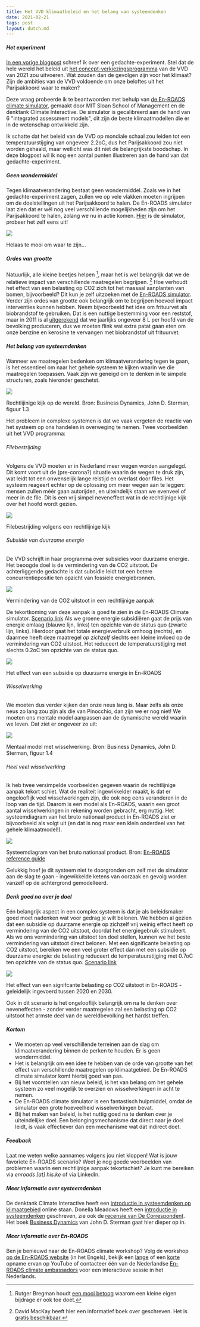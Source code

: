 ```yaml
---
title: Het VVD klimaatbeleid en het belang van systeemdenken
date: 2021-02-21
tags: post
layout: dutch.md
---
```


##### Het experiment

[In een vorige blogpost](/posts/halen-we-het-parijsakkoord-met-het-vvd-programma/) schreef ik over een gedachte-experiment. Stel dat de hele wereld het beleid uit [het concept-verkiezingsprogramma](https://www.vvd.nl/content/uploads/2020/11/Verkiezingsprogramma-concept-VVD-2021-2025.pdf) van de VVD van 2021 zou uitvoeren. Wat zouden dan de gevolgen zijn voor het klimaat? Zijn de ambities van de VVD voldoende om onze beloftes uit het Parijsakkoord waar te maken?

Deze vraag probeerde ik te beantwoorden met behulp van [de En-ROADS climate simulator](https://en-roads.climateinteractive.org/scenario.html?v=2.7.35), gemaakt door MIT Sloan School of Management en de denktank Climate Interactive. De simulator is gecalibreerd aan de hand van 6 "integrated assessment models", dit zijn de beste klimaatmodellen die er in de wetenschap ontwikkeld zijn.

Ik schatte dat het beleid van de VVD op mondiale schaal zou leiden tot een temperatuurstijging van ongeveer 2.2oC, dus het Parijsakkoord zou niet worden gehaald, maar wellicht was dit niet de belangrijkste boodschap. In deze blogpost wil ik nog een aantal punten illustreren aan de hand van dat gedachte-experiment.

##### Geen wondermiddel

Tegen klimaatverandering bestaat geen wondermiddel. Zoals we in het gedachte-experiment zagen, zullen we op vele vlakken moeten ingrijpen om de doelstellingen uit het Parijsakkoord te halen. De En-ROADS simulator laat zien dat er wél nog veel verschillende mogelijkheden zijn om het Parijsakkoord te halen, zolang we nu in actie komen. [Hier](https://en-roads.climateinteractive.org/scenario.html?v=2.7.36) is de simulator, probeer het zelf eens uit!

![](img/1.png)

Helaas te mooi om waar te zijn...

##### Ordes van grootte

Natuurlijk, alle kleine beetjes helpen [^1], maar het is wel belangrijk dat we de relatieve impact van verschillende maatregelen begrijpen. [^2] Hoe verhoudt het effect van een belasting op CO2 zich tot het massaal aanplanten van bomen, bijvoorbeeld? Dit kun je zelf uitzoeken met de [En-ROADS simulator](https://en-roads.climateinteractive.org/scenario.html?p39=2&v=2.7.36). Verder zijn ordes van grootte ook belangrijk om te begrijpen hoeveel impact interventies kunnen hebben. Neem bijvoorbeeld het idee om frituurvet als biobrandstof te gebruiken. Dat is een nuttige bestemming voor een reststof, maar in 2011 is al [uitgerekend](https://www.nrc.nl/nieuws/2011/01/29/biodieselproblemen-11992569-a1326913) dat we jaarlijks ongeveer 8 L per hoofd van de bevolking produceren, dus we moeten flink wat extra patat gaan eten om onze benzine en kerosine te vervangen met biobrandstof uit frituurvet.

##### Het belang van systeemdenken

Wanneer we maatregelen bedenken om klimaatverandering tegen te gaan, is het essentieel om naar het gehele systeem te kijken waarin we die maatregelen toepassen. Vaak zijn we geneigd om te denken in te simpele structuren, zoals hieronder geschetst.

![](img/2.png)

Rechtlijinige kijk op de wereld. Bron: Business Dynamics, John D. Sterman, figuur 1.3

Het probleem in complexe systemen is dat we vaak vergeten de reactie van het systeem op ons handelen in overweging te nemen. Twee voorbeelden uit het VVD programma:

###### Filebestrijding

Volgens de VVD moeten er in Nederland meer wegen worden aangelegd. Dit komt voort uit de (pre-corona?) situatie waarin de wegen te druk zijn, wat leidt tot een onwenselijk lange reistijd en overlast door files. Het systeem reageert echter op de oplossing om meer wegen aan te leggen: mensen zullen méér gaan autorijden, en uiteindelijk staan we evenveel of meer in de file. Dit is een vrij simpel neveneffect wat in de rechtlijnige kijk over het hoofd wordt gezien.

![](img/3.png)

Filebestrijding volgens een rechtlijnige kijk

###### Subsidie van duurzame energie

De VVD schrijft in haar programma over subsidies voor duurzame energie. Het beoogde doel is de vermindering van de CO2 uitstoot. De achterliggende gedachte is dat subsidie leidt tot een betere concurrentiepositie ten opzicht van fossiele energiebronnen.

![](img/4.png)

Vermindering van de CO2 uitstoot in een rechtlijnige aanpak

De tekortkoming van deze aanpak is goed te zien in de En-ROADS Climate simulator. [Scenario link](https://en-roads.climateinteractive.org/scenario.html?p16=-0.03&p39=2&g0=29&g1=62&v=2.7.36) Als we groene energie subsidiëren gaat de prijs van energie omlaag (blauwe lijn, links) ten opzichte van de status quo (zwarte lijn, links). Hierdoor gaat het totale energieverbruik omhoog (rechts), en daarmee heeft deze maatregel _op zichzelf_ slechts een kleine invloed op de vermindering van CO2 uitstoot. Het reduceert de temperatuurstijging met slechts 0.2oC ten opzichte van de status quo.

![](img/5.png)

Het effect van een subsidie op duurzame energie in En-ROADS

###### Wisselwerking

We moeten dus verder kijken dan onze neus lang is. Maar zelfs als onze neus zo lang zou zijn als die van Pinocchio, dan zijn we er nog niet! We moeten ons mentale model aanpassen aan de dynamische wereld waarin we leven. Dat ziet er ongeveer zo uit:

![](img/6.png)

Mentaal model met wisselwerking. Bron: Business Dynamics, John D. Sterman, figuur 1.4

###### Heel veel wisselwerking

Ik heb twee versimpelde voorbeelden gegeven waarin de rechtlijnige aanpak tekort schiet. Wat de realiteit ingewikkelder maakt, is dat er ongelooflijk veel wisselwerkingen zijn, die ook nog eens veranderen in de loop van de tijd. Daarom is een model als En-ROADS, waarin een groot aantal wisselwerkingen in rekening worden gebracht, erg nuttig. Het systeemdiagram van het bruto nationaal product in En-ROADS ziet er bijvoorbeeld als volgt uit (en dat is nog maar een klein onderdeel van het gehele klimaatmodel!).

![](img/7.png)

Systeemdiagram van het bruto nationaal product. Bron: [En-ROADS reference guide](https://img.climateinteractive.org/wp-content/uploads/2021/01/En-ROADS_Reference_Guide_012221.pdf)

Gelukkig hoef je dit systeem niet te doorgronden om zelf met de simulator aan de slag te gaan - ingewikkelde ketens van oorzaak en gevolg worden vanzelf op de achtergrond gemodelleerd.

##### Denk goed na over je doel

Eén belangrijk aspect in een complex systeem is dat je als beleidsmaker goed moet nadenken wat voor gedrag je wilt belonen. We hebben al gezien dat een subsidie op duurzame energie op zichzelf vrij weinig effect heeft op vermindering van de CO2 uitstoot, doordat het energiegebruik stimuleert. Als we ons vermindering van uitstoot ten doel stellen, kunnen we het beste vermindering van uitstoot direct belonen. Met een significante belasting op CO2 uitstoot, bereiken we een veel groter effect dan met een subsidie op duurzame energie: de belasting reduceert de temperatuurstijging met 0.7oC ten opzichte van de status quo. [Scenario link](https://en-roads.climateinteractive.org/scenario.html?p39=124&g0=78&g1=29&v=2.7.36)

![](img/8.png)

Het effect van een signifcante belasting op CO2 uitstoot in En-ROADS - geleidelijk ingevoerd tussen 2020 en 2030.

Ook in dit scenario is het ongelooflijk belangrijk om na te denken over neveneffecten - zonder verder maatregelen zal een belasting op CO2 uitstoot het armste deel van de wereldbevolking het hardst treffen.

##### Kortom

- We moeten op veel verschillende terreinen aan de slag om klimaatverandering binnen de perken te houden. Er is geen wondermiddel.
- Het is belangrijk om een idee te hebben van de orde van grootte van het effect van verschillende maatregelen op klimaatgebied. De En-ROADS climate simulator komt hierbij goed van pas.
- Bij het voorstellen van nieuw beleid, is het van belang om het gehele systeem zo veel mogelijk te overzien en wisselwerkingen in acht te nemen.
- De En-ROADS climate simulator is een fantastisch hulpmiddel, omdat de simulator een grote hoeveelheid wisselwerkingen bevat.
- Bij het maken van beleid, is het nuttig goed na te denken over je uiteindelijke doel. Een belongingsmechanisme dat direct naar je doel leidt, is vaak effectiever dan een mechanisme wat dat indirect doet.

##### Feedback

Laat me weten welke aannames volgens jou niet kloppen! Wat is jouw favoriete En-ROADS scenario? Weet je nog goede voorbeelden van problemen waarin een rechtlijnige aanpak tekortschiet? Je kunt me bereiken via _enroads \[at\] his.ke_ of via LinkedIn.

##### Meer informatie over systeemdenken

De denktank Climate Interactive heeft een [introductie in systeemdenken op klimaatgebied](https://www.climateinteractive.org/ci-topics/systems-thinking/the-climate-leader/) online staan. Donella Meadows heeft een [introductie in systeemdenken](https://www.goodreads.com/book/show/3828902-thinking-in-systems) geschreven, zie ook de [recensie van De Correspondent](https://decorrespondent.nl/11595/na-dit-boek-denk-je-nooit-meer-dat-er-een-oorzaak-is-met-een-gevolg/1219180334625-b264c87a). Het boek [Business Dynamics](https://www.goodreads.com/book/show/304978.Business_Dynamics) van John D. Sterman gaat hier dieper op in.

##### Meer informatie over En-ROADS

Ben je benieuwd naar de En-ROADS climate workshop? Volg de workshop [op de En-ROADS website](https://www.climateinteractive.org/get-involved/webinars/) (in het Engels), bekijk een [lange](https://www.youtube.com/watch?v=R9W_KEXNzm4&t=0s) of een [korte](https://www.youtube.com/watch?v=u5mrnkOJdso) opname ervan op YouTube of contacteer één van de Nederlandse [En-ROADS climate ambassadors](https://www.climateinteractive.org/tools/en-roads/climate-ambassadors/) voor een interactieve sessie in het Nederlands.

[^1]: Rutger Bregman houdt [een mooi betoog](https://decorrespondent.nl/11718/ja-het-is-allemaal-de-schuld-van-shell-klm-en-het-systeem-maar-zullen-we-het-nu-eens-over-jou-hebben/450498510-0abb8d69) waarom een kleine eigen bijdrage er ook toe doet.

[^2]: David MacKay heeft hier een informatief boek over geschreven. Het is [gratis beschikbaar.](https://www.withouthotair.com/)
